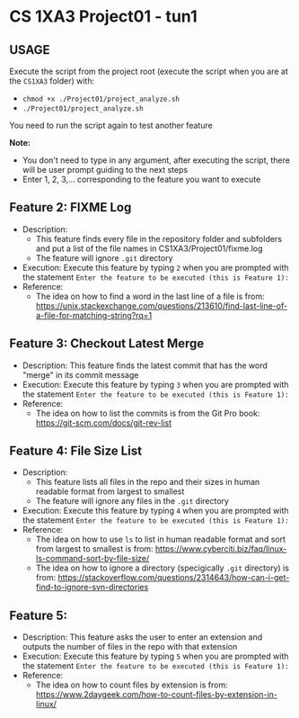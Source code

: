 # CS 1XA3 Project01 - tun1

## USAGE
<!--Access to the folder `/home/tun1/private/CS1XA3/Project01` using `cd` command-->

Execute the script from the project root (execute the script when you are at the `CS1XA3` folder) with:
* `chmod +x ./Project01/project_analyze.sh`
* `./Project01/project_analyze.sh`

You need to run the script again to test another feature
   
**Note:** 
* You don't need to type in any argument, after executing the script, there will be user prompt guiding to the next steps
* Enter 1, 2, 3,... corresponding to the feature you want to execute

## Feature 2: FIXME Log
* Description: 
    * This feature finds every file in the repository folder and subfolders and put a list of the file names in CS1XA3/Project01/fixme.log
    * The feature will ignore `.git` directory
* Execution: Execute this feature by typing `2` when you are prompted with the statement `Enter the feature to be executed (this is Feature 1): `
* Reference: 
    * The idea on how to find a word in the last line of a file is from: https://unix.stackexchange.com/questions/213610/find-last-line-of-a-file-for-matching-string?rq=1

## Feature 3: Checkout Latest Merge
* Description: This feature finds the latest commit that has the word "merge" in its commit message
* Execution: Execute this feature by typing `3` when you are prompted with the statement `Enter the feature to be executed (this is Feature 1): `
* Reference: 
    * The idea on how to list the commits is from the Git Pro book: https://git-scm.com/docs/git-rev-list

## Feature 4: File Size List
* Description: 
    * This feature lists all files in the repo and their sizes in human readable format from largest to smallest
    * The feature will ignore any files in the `.git` directory
* Execution: Execute this feature by typing `4` when you are prompted with the statement `Enter the feature to be executed (this is Feature 1): `
* Reference:
    * The idea on how to use `ls` to list in human readable format and sort from largest to smallest is from: https://www.cyberciti.biz/faq/linux-ls-command-sort-by-file-size/
    * The idea on how to ignore a directory (specigically `.git` directory) is from: https://stackoverflow.com/questions/2314643/how-can-i-get-find-to-ignore-svn-directories

## Feature 5:
* Description: This feature asks the user to enter an extension and outputs the number of files in the repo with that extension
* Execution: Execute this feature by typing `5` when you are prompted with the statement `Enter the feature to be executed (this is Feature 1): `
* Reference:
    * The idea on how to count files by extension is from: https://www.2daygeek.com/how-to-count-files-by-extension-in-linux/
